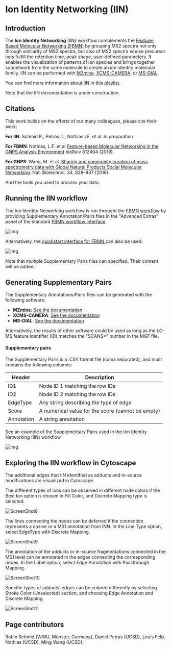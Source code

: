 # Ion Identity Networking (IIN)

## Introduction

The **Ion Identity Networking** (IIN) workflow complements the [Feature-Based Molecular Networking (FBMN)](featurebasedmolecularnetworking.md) by grouping MS2 spectra not only through similarity of MS2 spectra, but also of MS2 spectra whose precursor ions fulfill the retention time, peak shape, user-defined parameters. It enables the visualization of patterns of ion species and brings together subnetwork from the same molecule to create an ion identity molecular family. IIN can be performed with [MZmine](fbmn-iin-mzmine.md), [XCMS-CAMERA](fbmn-iin-xcms.md), or [MS-DIAL](fbmn-iin-msdial.md).

You can find more information about IIN in this [playlist](https://www.youtube.com/playlist?list=PL4L2Xw5k8ITyxSyBdrcv70LDKsP8QNuyN).

Note that the IIN documentation is under construction. 

## Citations

This work builds on the efforts of our many colleagues, please cite their work:

**For IIN**: Schmid R., Petras D., Nothias LF, et al. In preparation

**For FBMN**: Nothias, L.F. et al [Feature-based Molecular Networking in the GNPS Analysis Environment](https://www.biorxiv.org/content/10.1101/812404v1) bioRxiv 812404 (2019).

**For GNPS**: Wang, M. et al. [Sharing and community curation of mass spectrometry data with Global Natural Products Social Molecular Networking](https://doi.org/10.1038/nbt.3597). Nat. Biotechnol. 34, 828–837 (2016).

And the tools you used to process your data.

## Running the IIN workflow

The Ion Identity Networking workflow is run throught the [FBMN workflow](featurebasedmolecularnetworking.md) by providing Supplementary Annotation/Pairs files in the "Advanced Extras" panel of the standard [FBMN workflow interface](featurebasedmolecularnetworking.md).

![img](img/iin/iin_supplementary_pairs.png)

Alternatively, the [quickstart interface for FBMN ](https://gnps-quickstart.ucsd.edu/featurebasednetworking) can also be used:

![img](img/iin/quickstart_iin_clear.png)

Note that multiple Supplementary Pairs files can specified. Their content will be added.

## Generating Supplementary Pairs

The Supplementary Annotations/Pairs files can be generated with the following software:

- **MZmine**: [See the documentation](fbmn-iin-mzmine.md)
- **XCMS-CAMERA**: [See the documentation](fbmn-iin-xcms.md)
- **MS-DIAL**: [See the documentation](fbmn-iin-msdial.md)

Alternatively, the results of other software could be used as long as the LC-MS feature identifier (ID) matches the "SCANS=" number in the MGF file.

#### Supplementary pairs

The Supplementary Pairs is a .CSV format file (coma separated), and must contains the following columns:

| Header        | Description |
| ------------- |-------------|
| ID1 | Node ID 1 matching the row IDs |
| ID2 | Node ID 2 matching the row IDs |
| EdgeType | Any string describing the type of edge |
| Score | A numerical value for the score (cannot be empty) |
| Annotation | A string annotation |

See an example of the Supplementary Pairs used in the Ion Identity Networking (IIN) workflow

![img](img/featurebasedmolecularnetworking/fbmn_iin_edges.PNG)


## Exploring the IIN workflow in Cytoscape

The additional edges that IIN identified as adducts and in-source modifications are visualized in Cytoscape.
 
The different types of ions can be observed in different node colors if the Best Ion option is chosen in Fill Color, and Discrete Mapping type is selected.

![ScreenShot8](img/iin/ScreenShot8.png)

The lines connecting the nodes can be deferred if the connection represents a cosine or a MS1 annotation from INN. In the Line Type option, select EdgeType with Discrete Mapping.

![ScreenShot9](img/iin/ScreenShot9.png)

The annotation of the adducts or in-source fragmentations connected in the MS1 level can be annotated in the edges connecting the corresponding nodes. In the Label option, select Edge Annotation with Passthrough Mapping.


![ScreenShot10](img/iin/ScreenShot10.png)

Specific types of adducts’ edges can be colored differently by selecting Stroke Color (Unselected) section, and choosing Edge Annotation and Discrete Mapping.

![ScreenShot11](img/iin/ScreenShot11.png)


## Page contributors
Robin Schmid (WWU, Münster, Germany), Daniel Petras (UCSD), Louis Felix Nothias (UCSD), Ming Wang (UCSD).
